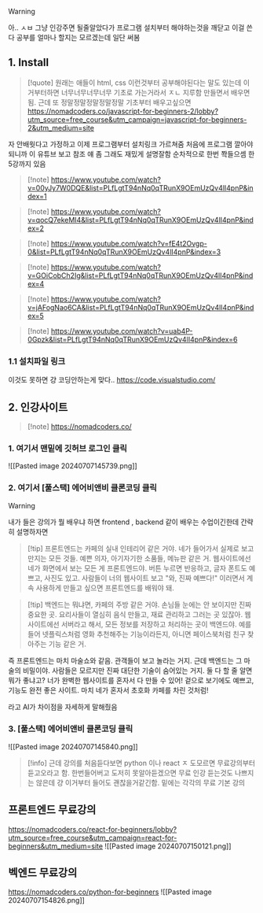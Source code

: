 > [!warning] 
> 아.. ㅅㅂ 그냥 인강주면 될줄알았다가 프로그램 설치부터 해야하는것을 깨닫고 이걸 쓴다 공부를 얼마나 할지는 모르겠는데 일단 써봄


## 1. Install 


> [!quote]
> 원래는 애들이 html, css 이런것부터 공부해야된다는 말도 있는데 이거부터하면 너무너무너무너무 기초로 가는거라서 ㅈㄴ 지루함 만들면서 배우면 됨.  근데 또  정말정말정말정말정말 기초부터 배우고싶으면 
> https://nomadcoders.co/javascript-for-beginners-2/lobby?utm_source=free_course&utm_campaign=javascript-for-beginners-2&utm_medium=site
> 


자 안배웟다고 가정하고 이제 프로그램부터 설치링크 가르쳐줌
처음에 프로그램 깔아야되니까 이 유튜브 보고 참조 얘 좀 그래도 재밌게 설명잘함
순차적으로 한번 쫙들으셈 한 5강까지 있음

> [!note] https://www.youtube.com/watch?v=00yJy7W0DQE&list=PLfLgtT94nNq0qTRunX9OEmUzQv4lI4pnP&index=1

> [!note] https://www.youtube.com/watch?v=qocQ7ekeMI4&list=PLfLgtT94nNq0qTRunX9OEmUzQv4lI4pnP&index=2

> [!note] https://www.youtube.com/watch?v=fE4t2Ovgp-0&list=PLfLgtT94nNq0qTRunX9OEmUzQv4lI4pnP&index=3

> [!note] https://www.youtube.com/watch?v=GOiCobCh2Ig&list=PLfLgtT94nNq0qTRunX9OEmUzQv4lI4pnP&index=4

> [!note] https://www.youtube.com/watch?v=jAFogNao6CA&list=PLfLgtT94nNq0qTRunX9OEmUzQv4lI4pnP&index=5

> [!note] https://www.youtube.com/watch?v=uab4P-0Gpzk&list=PLfLgtT94nNq0qTRunX9OEmUzQv4lI4pnP&index=6

### 1.1 설치파일 링크 
이것도 못하면 걍 코딩안하는게 맞다..
https://code.visualstudio.com/



## 2. 인강사이트

> [!note] https://nomadcoders.co/

### 1. 여기서 맨밑에 깃허브 로그인 클릭
![[Pasted image 20240707145739.png]]

### 2. 여기서 [풀스택] 에어비앤비 클론코딩 클릭

> [!warning]
> 내가 들은 강의가 뭘 배우냐 하면 frontend , backend 같이 배우는 수업이긴한데  간략히 설명하자면 

> [!tip] 프론트엔드는 카페의 실내 인테리어 같은 거야. 네가 들어가서 실제로 보고 만지는 모든 것들. 예쁜 의자, 아기자기한 소품들, 메뉴판 같은 거. 웹사이트에선 네가 화면에서 보는 모든 게 프론트엔드야. 버튼 누르면 반응하고, 글자 폰트도 예쁘고, 사진도 있고. 사람들이 너의 웹사이트 보고 "와, 진짜 예쁘다!" 이러면서 계속 사용하게 만들고 싶으면 프론트엔드를 배워야 돼.


> [!tip] 백엔드는 뭐냐면, 카페의 주방 같은 거야. 손님들 눈에는 안 보이지만 진짜 중요한 곳. 요리사들이 열심히 음식 만들고, 재료 관리하고 그러는 곳 있잖아. 웹사이트에선 서버라고 해서, 모든 정보를 저장하고 처리하는 곳이 백엔드야.  예를 들어 넷플릭스처럼 영화 추천해주는 기능이라든지, 아니면 페이스북처럼 친구 찾아주는 기능 같은 거.

즉 프론트엔드는 마치 마술쇼와 같음. 관객들이 보고 놀라는 거지. 근데 백엔드는 그 마술의 비밀이야. 사람들은 모르지만 진짜 대단한 기술이 숨어있는 거지.
둘 다 할 줄 알면 뭐가 좋냐고? 너가 완벽한 웹사이트를 혼자서 다 만들 수 있어! 겉으로 보기에도 예쁘고, 기능도 완전 좋은 사이트. 마치 네가 혼자서 초호화 카페를 차린 것처럼!

 라고 AI가 차이점을 자세하게 말해줬음


### 3. [풀스택] 에어비앤비 클론코딩 클릭
![[Pasted image 20240707145840.png]]



> [!info]
근데 강의를 처음듣다보면 python 이나 react ㅈ 도모르면
무료강의부터 듣고오라고 함. 한번들어버고 도저히 못알아듣겠으면 무료 인강 듣는것도 나쁘지는 않은데 걍 이거부터 들어도 괜찮을거같긴함.  밑에는 각각의 무료 기본 강의


## 프론트엔드 무료강의
https://nomadcoders.co/react-for-beginners/lobby?utm_source=free_course&utm_campaign=react-for-beginners&utm_medium=site
![[Pasted image 20240707150121.png]]

## 벡엔드 무료강의 
https://nomadcoders.co/python-for-beginners
![[Pasted image 20240707154826.png]]

